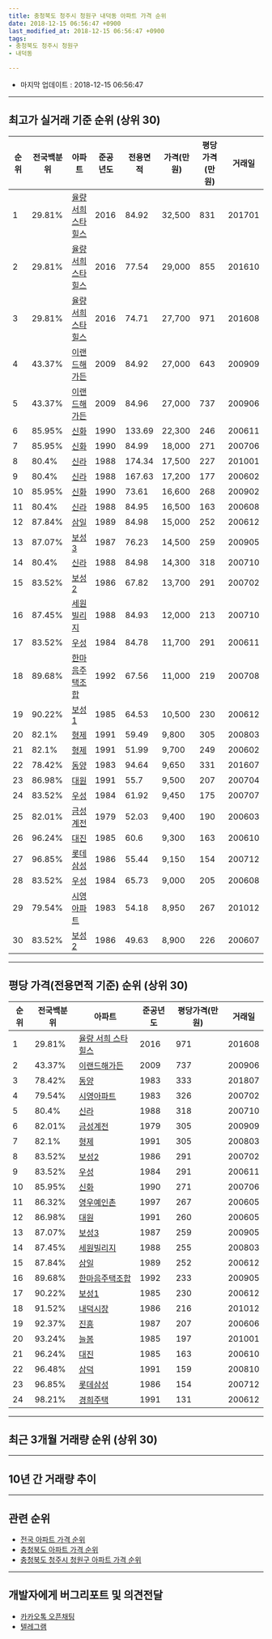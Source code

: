 ```yaml
---
title: 충청북도 청주시 청원구 내덕동 아파트 가격 순위
date: 2018-12-15 06:56:47 +0900
last_modified_at: 2018-12-15 06:56:47 +0900
tags:
- 충청북도 청주시 청원구
- 내덕동

---
```


* 마지막 업데이트 : 2018-12-15 06:56:47

---

## 최고가 실거래 기준 순위 (상위 30)


|순위|전국백분위|아파트|준공년도|전용면적|가격(만원)|평당가격(만원)|거래일|
|---|---|---|---|---|---|---|---|
|1|29.81%|[율량 서희 스타힐스](https://search.naver.com/search.naver?query=%EC%B6%A9%EC%B2%AD%EB%B6%81%EB%8F%84+%EC%B2%AD%EC%A3%BC%EC%8B%9C+%EC%B2%AD%EC%9B%90%EA%B5%AC+%EB%82%B4%EB%8D%95%EB%8F%99+%EC%9C%A8%EB%9F%89+%EC%84%9C%ED%9D%AC+%EC%8A%A4%ED%83%80%ED%9E%90%EC%8A%A4)|2016|84.92|32,500|831|201701|
|2|29.81%|[율량 서희 스타힐스](https://search.naver.com/search.naver?query=%EC%B6%A9%EC%B2%AD%EB%B6%81%EB%8F%84+%EC%B2%AD%EC%A3%BC%EC%8B%9C+%EC%B2%AD%EC%9B%90%EA%B5%AC+%EB%82%B4%EB%8D%95%EB%8F%99+%EC%9C%A8%EB%9F%89+%EC%84%9C%ED%9D%AC+%EC%8A%A4%ED%83%80%ED%9E%90%EC%8A%A4)|2016|77.54|29,000|855|201610|
|3|29.81%|[율량 서희 스타힐스](https://search.naver.com/search.naver?query=%EC%B6%A9%EC%B2%AD%EB%B6%81%EB%8F%84+%EC%B2%AD%EC%A3%BC%EC%8B%9C+%EC%B2%AD%EC%9B%90%EA%B5%AC+%EB%82%B4%EB%8D%95%EB%8F%99+%EC%9C%A8%EB%9F%89+%EC%84%9C%ED%9D%AC+%EC%8A%A4%ED%83%80%ED%9E%90%EC%8A%A4)|2016|74.71|27,700|971|201608|
|4|43.37%|[이랜드해가든](https://search.naver.com/search.naver?query=%EC%B6%A9%EC%B2%AD%EB%B6%81%EB%8F%84+%EC%B2%AD%EC%A3%BC%EC%8B%9C+%EC%B2%AD%EC%9B%90%EA%B5%AC+%EB%82%B4%EB%8D%95%EB%8F%99+%EC%9D%B4%EB%9E%9C%EB%93%9C%ED%95%B4%EA%B0%80%EB%93%A0)|2009|84.92|27,000|643|200909|
|5|43.37%|[이랜드해가든](https://search.naver.com/search.naver?query=%EC%B6%A9%EC%B2%AD%EB%B6%81%EB%8F%84+%EC%B2%AD%EC%A3%BC%EC%8B%9C+%EC%B2%AD%EC%9B%90%EA%B5%AC+%EB%82%B4%EB%8D%95%EB%8F%99+%EC%9D%B4%EB%9E%9C%EB%93%9C%ED%95%B4%EA%B0%80%EB%93%A0)|2009|84.96|27,000|737|200906|
|6|85.95%|[신화](https://search.naver.com/search.naver?query=%EC%B6%A9%EC%B2%AD%EB%B6%81%EB%8F%84+%EC%B2%AD%EC%A3%BC%EC%8B%9C+%EC%B2%AD%EC%9B%90%EA%B5%AC+%EB%82%B4%EB%8D%95%EB%8F%99+%EC%8B%A0%ED%99%94)|1990|133.69|22,300|246|200611|
|7|85.95%|[신화](https://search.naver.com/search.naver?query=%EC%B6%A9%EC%B2%AD%EB%B6%81%EB%8F%84+%EC%B2%AD%EC%A3%BC%EC%8B%9C+%EC%B2%AD%EC%9B%90%EA%B5%AC+%EB%82%B4%EB%8D%95%EB%8F%99+%EC%8B%A0%ED%99%94)|1990|84.99|18,000|271|200706|
|8|80.4%|[신라](https://search.naver.com/search.naver?query=%EC%B6%A9%EC%B2%AD%EB%B6%81%EB%8F%84+%EC%B2%AD%EC%A3%BC%EC%8B%9C+%EC%B2%AD%EC%9B%90%EA%B5%AC+%EB%82%B4%EB%8D%95%EB%8F%99+%EC%8B%A0%EB%9D%BC)|1988|174.34|17,500|227|201001|
|9|80.4%|[신라](https://search.naver.com/search.naver?query=%EC%B6%A9%EC%B2%AD%EB%B6%81%EB%8F%84+%EC%B2%AD%EC%A3%BC%EC%8B%9C+%EC%B2%AD%EC%9B%90%EA%B5%AC+%EB%82%B4%EB%8D%95%EB%8F%99+%EC%8B%A0%EB%9D%BC)|1988|167.63|17,200|177|200602|
|10|85.95%|[신화](https://search.naver.com/search.naver?query=%EC%B6%A9%EC%B2%AD%EB%B6%81%EB%8F%84+%EC%B2%AD%EC%A3%BC%EC%8B%9C+%EC%B2%AD%EC%9B%90%EA%B5%AC+%EB%82%B4%EB%8D%95%EB%8F%99+%EC%8B%A0%ED%99%94)|1990|73.61|16,600|268|200902|
|11|80.4%|[신라](https://search.naver.com/search.naver?query=%EC%B6%A9%EC%B2%AD%EB%B6%81%EB%8F%84+%EC%B2%AD%EC%A3%BC%EC%8B%9C+%EC%B2%AD%EC%9B%90%EA%B5%AC+%EB%82%B4%EB%8D%95%EB%8F%99+%EC%8B%A0%EB%9D%BC)|1988|84.95|16,500|163|200608|
|12|87.84%|[삼일](https://search.naver.com/search.naver?query=%EC%B6%A9%EC%B2%AD%EB%B6%81%EB%8F%84+%EC%B2%AD%EC%A3%BC%EC%8B%9C+%EC%B2%AD%EC%9B%90%EA%B5%AC+%EB%82%B4%EB%8D%95%EB%8F%99+%EC%82%BC%EC%9D%BC)|1989|84.98|15,000|252|200612|
|13|87.07%|[보성3](https://search.naver.com/search.naver?query=%EC%B6%A9%EC%B2%AD%EB%B6%81%EB%8F%84+%EC%B2%AD%EC%A3%BC%EC%8B%9C+%EC%B2%AD%EC%9B%90%EA%B5%AC+%EB%82%B4%EB%8D%95%EB%8F%99+%EB%B3%B4%EC%84%B13)|1987|76.23|14,500|259|200905|
|14|80.4%|[신라](https://search.naver.com/search.naver?query=%EC%B6%A9%EC%B2%AD%EB%B6%81%EB%8F%84+%EC%B2%AD%EC%A3%BC%EC%8B%9C+%EC%B2%AD%EC%9B%90%EA%B5%AC+%EB%82%B4%EB%8D%95%EB%8F%99+%EC%8B%A0%EB%9D%BC)|1988|84.98|14,300|318|200710|
|15|83.52%|[보성2](https://search.naver.com/search.naver?query=%EC%B6%A9%EC%B2%AD%EB%B6%81%EB%8F%84+%EC%B2%AD%EC%A3%BC%EC%8B%9C+%EC%B2%AD%EC%9B%90%EA%B5%AC+%EB%82%B4%EB%8D%95%EB%8F%99+%EB%B3%B4%EC%84%B12)|1986|67.82|13,700|291|200702|
|16|87.45%|[세원빌리지](https://search.naver.com/search.naver?query=%EC%B6%A9%EC%B2%AD%EB%B6%81%EB%8F%84+%EC%B2%AD%EC%A3%BC%EC%8B%9C+%EC%B2%AD%EC%9B%90%EA%B5%AC+%EB%82%B4%EB%8D%95%EB%8F%99+%EC%84%B8%EC%9B%90%EB%B9%8C%EB%A6%AC%EC%A7%80)|1988|84.93|12,000|213|200710|
|17|83.52%|[우성](https://search.naver.com/search.naver?query=%EC%B6%A9%EC%B2%AD%EB%B6%81%EB%8F%84+%EC%B2%AD%EC%A3%BC%EC%8B%9C+%EC%B2%AD%EC%9B%90%EA%B5%AC+%EB%82%B4%EB%8D%95%EB%8F%99+%EC%9A%B0%EC%84%B1)|1984|84.78|11,700|291|200611|
|18|89.68%|[한마음주택조합](https://search.naver.com/search.naver?query=%EC%B6%A9%EC%B2%AD%EB%B6%81%EB%8F%84+%EC%B2%AD%EC%A3%BC%EC%8B%9C+%EC%B2%AD%EC%9B%90%EA%B5%AC+%EB%82%B4%EB%8D%95%EB%8F%99+%ED%95%9C%EB%A7%88%EC%9D%8C%EC%A3%BC%ED%83%9D%EC%A1%B0%ED%95%A9)|1992|67.56|11,000|219|200708|
|19|90.22%|[보성1](https://search.naver.com/search.naver?query=%EC%B6%A9%EC%B2%AD%EB%B6%81%EB%8F%84+%EC%B2%AD%EC%A3%BC%EC%8B%9C+%EC%B2%AD%EC%9B%90%EA%B5%AC+%EB%82%B4%EB%8D%95%EB%8F%99+%EB%B3%B4%EC%84%B11)|1985|64.53|10,500|230|200612|
|20|82.1%|[형제](https://search.naver.com/search.naver?query=%EC%B6%A9%EC%B2%AD%EB%B6%81%EB%8F%84+%EC%B2%AD%EC%A3%BC%EC%8B%9C+%EC%B2%AD%EC%9B%90%EA%B5%AC+%EB%82%B4%EB%8D%95%EB%8F%99+%ED%98%95%EC%A0%9C)|1991|59.49|9,800|305|200803|
|21|82.1%|[형제](https://search.naver.com/search.naver?query=%EC%B6%A9%EC%B2%AD%EB%B6%81%EB%8F%84+%EC%B2%AD%EC%A3%BC%EC%8B%9C+%EC%B2%AD%EC%9B%90%EA%B5%AC+%EB%82%B4%EB%8D%95%EB%8F%99+%ED%98%95%EC%A0%9C)|1991|51.99|9,700|249|200602|
|22|78.42%|[동양](https://search.naver.com/search.naver?query=%EC%B6%A9%EC%B2%AD%EB%B6%81%EB%8F%84+%EC%B2%AD%EC%A3%BC%EC%8B%9C+%EC%B2%AD%EC%9B%90%EA%B5%AC+%EB%82%B4%EB%8D%95%EB%8F%99+%EB%8F%99%EC%96%91)|1983|94.64|9,650|331|201607|
|23|86.98%|[대원](https://search.naver.com/search.naver?query=%EC%B6%A9%EC%B2%AD%EB%B6%81%EB%8F%84+%EC%B2%AD%EC%A3%BC%EC%8B%9C+%EC%B2%AD%EC%9B%90%EA%B5%AC+%EB%82%B4%EB%8D%95%EB%8F%99+%EB%8C%80%EC%9B%90)|1991|55.7|9,500|207|200704|
|24|83.52%|[우성](https://search.naver.com/search.naver?query=%EC%B6%A9%EC%B2%AD%EB%B6%81%EB%8F%84+%EC%B2%AD%EC%A3%BC%EC%8B%9C+%EC%B2%AD%EC%9B%90%EA%B5%AC+%EB%82%B4%EB%8D%95%EB%8F%99+%EC%9A%B0%EC%84%B1)|1984|61.92|9,450|175|200707|
|25|82.01%|[금성계전](https://search.naver.com/search.naver?query=%EC%B6%A9%EC%B2%AD%EB%B6%81%EB%8F%84+%EC%B2%AD%EC%A3%BC%EC%8B%9C+%EC%B2%AD%EC%9B%90%EA%B5%AC+%EB%82%B4%EB%8D%95%EB%8F%99+%EA%B8%88%EC%84%B1%EA%B3%84%EC%A0%84)|1979|52.03|9,400|190|200603|
|26|96.24%|[대진](https://search.naver.com/search.naver?query=%EC%B6%A9%EC%B2%AD%EB%B6%81%EB%8F%84+%EC%B2%AD%EC%A3%BC%EC%8B%9C+%EC%B2%AD%EC%9B%90%EA%B5%AC+%EB%82%B4%EB%8D%95%EB%8F%99+%EB%8C%80%EC%A7%84)|1985|60.6|9,300|163|200610|
|27|96.85%|[롯데삼성](https://search.naver.com/search.naver?query=%EC%B6%A9%EC%B2%AD%EB%B6%81%EB%8F%84+%EC%B2%AD%EC%A3%BC%EC%8B%9C+%EC%B2%AD%EC%9B%90%EA%B5%AC+%EB%82%B4%EB%8D%95%EB%8F%99+%EB%A1%AF%EB%8D%B0%EC%82%BC%EC%84%B1)|1986|55.44|9,150|154|200712|
|28|83.52%|[우성](https://search.naver.com/search.naver?query=%EC%B6%A9%EC%B2%AD%EB%B6%81%EB%8F%84+%EC%B2%AD%EC%A3%BC%EC%8B%9C+%EC%B2%AD%EC%9B%90%EA%B5%AC+%EB%82%B4%EB%8D%95%EB%8F%99+%EC%9A%B0%EC%84%B1)|1984|65.73|9,000|205|200608|
|29|79.54%|[시영아파트](https://search.naver.com/search.naver?query=%EC%B6%A9%EC%B2%AD%EB%B6%81%EB%8F%84+%EC%B2%AD%EC%A3%BC%EC%8B%9C+%EC%B2%AD%EC%9B%90%EA%B5%AC+%EB%82%B4%EB%8D%95%EB%8F%99+%EC%8B%9C%EC%98%81%EC%95%84%ED%8C%8C%ED%8A%B8)|1983|54.18|8,950|267|201012|
|30|83.52%|[보성2](https://search.naver.com/search.naver?query=%EC%B6%A9%EC%B2%AD%EB%B6%81%EB%8F%84+%EC%B2%AD%EC%A3%BC%EC%8B%9C+%EC%B2%AD%EC%9B%90%EA%B5%AC+%EB%82%B4%EB%8D%95%EB%8F%99+%EB%B3%B4%EC%84%B12)|1986|49.63|8,900|226|200607|


---

## 평당 가격(전용면적 기준) 순위 (상위 30)


|순위|전국백분위|아파트|준공년도|평당가격(만원)|거래일|
|---|---|---|---|---|---|
|1|29.81%|[율량 서희 스타힐스](https://search.naver.com/search.naver?query=%EC%B6%A9%EC%B2%AD%EB%B6%81%EB%8F%84+%EC%B2%AD%EC%A3%BC%EC%8B%9C+%EC%B2%AD%EC%9B%90%EA%B5%AC+%EB%82%B4%EB%8D%95%EB%8F%99+%EC%9C%A8%EB%9F%89+%EC%84%9C%ED%9D%AC+%EC%8A%A4%ED%83%80%ED%9E%90%EC%8A%A4)|2016|971|201608|
|2|43.37%|[이랜드해가든](https://search.naver.com/search.naver?query=%EC%B6%A9%EC%B2%AD%EB%B6%81%EB%8F%84+%EC%B2%AD%EC%A3%BC%EC%8B%9C+%EC%B2%AD%EC%9B%90%EA%B5%AC+%EB%82%B4%EB%8D%95%EB%8F%99+%EC%9D%B4%EB%9E%9C%EB%93%9C%ED%95%B4%EA%B0%80%EB%93%A0)|2009|737|200906|
|3|78.42%|[동양](https://search.naver.com/search.naver?query=%EC%B6%A9%EC%B2%AD%EB%B6%81%EB%8F%84+%EC%B2%AD%EC%A3%BC%EC%8B%9C+%EC%B2%AD%EC%9B%90%EA%B5%AC+%EB%82%B4%EB%8D%95%EB%8F%99+%EB%8F%99%EC%96%91)|1983|333|201807|
|4|79.54%|[시영아파트](https://search.naver.com/search.naver?query=%EC%B6%A9%EC%B2%AD%EB%B6%81%EB%8F%84+%EC%B2%AD%EC%A3%BC%EC%8B%9C+%EC%B2%AD%EC%9B%90%EA%B5%AC+%EB%82%B4%EB%8D%95%EB%8F%99+%EC%8B%9C%EC%98%81%EC%95%84%ED%8C%8C%ED%8A%B8)|1983|326|200702|
|5|80.4%|[신라](https://search.naver.com/search.naver?query=%EC%B6%A9%EC%B2%AD%EB%B6%81%EB%8F%84+%EC%B2%AD%EC%A3%BC%EC%8B%9C+%EC%B2%AD%EC%9B%90%EA%B5%AC+%EB%82%B4%EB%8D%95%EB%8F%99+%EC%8B%A0%EB%9D%BC)|1988|318|200710|
|6|82.01%|[금성계전](https://search.naver.com/search.naver?query=%EC%B6%A9%EC%B2%AD%EB%B6%81%EB%8F%84+%EC%B2%AD%EC%A3%BC%EC%8B%9C+%EC%B2%AD%EC%9B%90%EA%B5%AC+%EB%82%B4%EB%8D%95%EB%8F%99+%EA%B8%88%EC%84%B1%EA%B3%84%EC%A0%84)|1979|305|200909|
|7|82.1%|[형제](https://search.naver.com/search.naver?query=%EC%B6%A9%EC%B2%AD%EB%B6%81%EB%8F%84+%EC%B2%AD%EC%A3%BC%EC%8B%9C+%EC%B2%AD%EC%9B%90%EA%B5%AC+%EB%82%B4%EB%8D%95%EB%8F%99+%ED%98%95%EC%A0%9C)|1991|305|200803|
|8|83.52%|[보성2](https://search.naver.com/search.naver?query=%EC%B6%A9%EC%B2%AD%EB%B6%81%EB%8F%84+%EC%B2%AD%EC%A3%BC%EC%8B%9C+%EC%B2%AD%EC%9B%90%EA%B5%AC+%EB%82%B4%EB%8D%95%EB%8F%99+%EB%B3%B4%EC%84%B12)|1986|291|200702|
|9|83.52%|[우성](https://search.naver.com/search.naver?query=%EC%B6%A9%EC%B2%AD%EB%B6%81%EB%8F%84+%EC%B2%AD%EC%A3%BC%EC%8B%9C+%EC%B2%AD%EC%9B%90%EA%B5%AC+%EB%82%B4%EB%8D%95%EB%8F%99+%EC%9A%B0%EC%84%B1)|1984|291|200611|
|10|85.95%|[신화](https://search.naver.com/search.naver?query=%EC%B6%A9%EC%B2%AD%EB%B6%81%EB%8F%84+%EC%B2%AD%EC%A3%BC%EC%8B%9C+%EC%B2%AD%EC%9B%90%EA%B5%AC+%EB%82%B4%EB%8D%95%EB%8F%99+%EC%8B%A0%ED%99%94)|1990|271|200706|
|11|86.32%|[영우예인촌](https://search.naver.com/search.naver?query=%EC%B6%A9%EC%B2%AD%EB%B6%81%EB%8F%84+%EC%B2%AD%EC%A3%BC%EC%8B%9C+%EC%B2%AD%EC%9B%90%EA%B5%AC+%EB%82%B4%EB%8D%95%EB%8F%99+%EC%98%81%EC%9A%B0%EC%98%88%EC%9D%B8%EC%B4%8C)|1997|267|200605|
|12|86.98%|[대원](https://search.naver.com/search.naver?query=%EC%B6%A9%EC%B2%AD%EB%B6%81%EB%8F%84+%EC%B2%AD%EC%A3%BC%EC%8B%9C+%EC%B2%AD%EC%9B%90%EA%B5%AC+%EB%82%B4%EB%8D%95%EB%8F%99+%EB%8C%80%EC%9B%90)|1991|260|200605|
|13|87.07%|[보성3](https://search.naver.com/search.naver?query=%EC%B6%A9%EC%B2%AD%EB%B6%81%EB%8F%84+%EC%B2%AD%EC%A3%BC%EC%8B%9C+%EC%B2%AD%EC%9B%90%EA%B5%AC+%EB%82%B4%EB%8D%95%EB%8F%99+%EB%B3%B4%EC%84%B13)|1987|259|200905|
|14|87.45%|[세원빌리지](https://search.naver.com/search.naver?query=%EC%B6%A9%EC%B2%AD%EB%B6%81%EB%8F%84+%EC%B2%AD%EC%A3%BC%EC%8B%9C+%EC%B2%AD%EC%9B%90%EA%B5%AC+%EB%82%B4%EB%8D%95%EB%8F%99+%EC%84%B8%EC%9B%90%EB%B9%8C%EB%A6%AC%EC%A7%80)|1988|255|200803|
|15|87.84%|[삼일](https://search.naver.com/search.naver?query=%EC%B6%A9%EC%B2%AD%EB%B6%81%EB%8F%84+%EC%B2%AD%EC%A3%BC%EC%8B%9C+%EC%B2%AD%EC%9B%90%EA%B5%AC+%EB%82%B4%EB%8D%95%EB%8F%99+%EC%82%BC%EC%9D%BC)|1989|252|200612|
|16|89.68%|[한마음주택조합](https://search.naver.com/search.naver?query=%EC%B6%A9%EC%B2%AD%EB%B6%81%EB%8F%84+%EC%B2%AD%EC%A3%BC%EC%8B%9C+%EC%B2%AD%EC%9B%90%EA%B5%AC+%EB%82%B4%EB%8D%95%EB%8F%99+%ED%95%9C%EB%A7%88%EC%9D%8C%EC%A3%BC%ED%83%9D%EC%A1%B0%ED%95%A9)|1992|233|200905|
|17|90.22%|[보성1](https://search.naver.com/search.naver?query=%EC%B6%A9%EC%B2%AD%EB%B6%81%EB%8F%84+%EC%B2%AD%EC%A3%BC%EC%8B%9C+%EC%B2%AD%EC%9B%90%EA%B5%AC+%EB%82%B4%EB%8D%95%EB%8F%99+%EB%B3%B4%EC%84%B11)|1985|230|200612|
|18|91.52%|[내덕시장](https://search.naver.com/search.naver?query=%EC%B6%A9%EC%B2%AD%EB%B6%81%EB%8F%84+%EC%B2%AD%EC%A3%BC%EC%8B%9C+%EC%B2%AD%EC%9B%90%EA%B5%AC+%EB%82%B4%EB%8D%95%EB%8F%99+%EB%82%B4%EB%8D%95%EC%8B%9C%EC%9E%A5)|1986|216|201012|
|19|92.37%|[진흥](https://search.naver.com/search.naver?query=%EC%B6%A9%EC%B2%AD%EB%B6%81%EB%8F%84+%EC%B2%AD%EC%A3%BC%EC%8B%9C+%EC%B2%AD%EC%9B%90%EA%B5%AC+%EB%82%B4%EB%8D%95%EB%8F%99+%EC%A7%84%ED%9D%A5)|1987|207|200606|
|20|93.24%|[늘봄](https://search.naver.com/search.naver?query=%EC%B6%A9%EC%B2%AD%EB%B6%81%EB%8F%84+%EC%B2%AD%EC%A3%BC%EC%8B%9C+%EC%B2%AD%EC%9B%90%EA%B5%AC+%EB%82%B4%EB%8D%95%EB%8F%99+%EB%8A%98%EB%B4%84)|1985|197|201001|
|21|96.24%|[대진](https://search.naver.com/search.naver?query=%EC%B6%A9%EC%B2%AD%EB%B6%81%EB%8F%84+%EC%B2%AD%EC%A3%BC%EC%8B%9C+%EC%B2%AD%EC%9B%90%EA%B5%AC+%EB%82%B4%EB%8D%95%EB%8F%99+%EB%8C%80%EC%A7%84)|1985|163|200610|
|22|96.48%|[삼덕](https://search.naver.com/search.naver?query=%EC%B6%A9%EC%B2%AD%EB%B6%81%EB%8F%84+%EC%B2%AD%EC%A3%BC%EC%8B%9C+%EC%B2%AD%EC%9B%90%EA%B5%AC+%EB%82%B4%EB%8D%95%EB%8F%99+%EC%82%BC%EB%8D%95)|1991|159|200810|
|23|96.85%|[롯데삼성](https://search.naver.com/search.naver?query=%EC%B6%A9%EC%B2%AD%EB%B6%81%EB%8F%84+%EC%B2%AD%EC%A3%BC%EC%8B%9C+%EC%B2%AD%EC%9B%90%EA%B5%AC+%EB%82%B4%EB%8D%95%EB%8F%99+%EB%A1%AF%EB%8D%B0%EC%82%BC%EC%84%B1)|1986|154|200712|
|24|98.21%|[경희주택](https://search.naver.com/search.naver?query=%EC%B6%A9%EC%B2%AD%EB%B6%81%EB%8F%84+%EC%B2%AD%EC%A3%BC%EC%8B%9C+%EC%B2%AD%EC%9B%90%EA%B5%AC+%EB%82%B4%EB%8D%95%EB%8F%99+%EA%B2%BD%ED%9D%AC%EC%A3%BC%ED%83%9D)|1991|131|200612|


---

## 최근 3개월 거래량 순위 (상위 30)


<div style="width:100%;">
    <canvas id="deal_count_ranking" height="250"></canvas>
</div>


<script>
new Chart(document.getElementById("deal_count_ranking"), {
    type: 'horizontalBar',
    data: {
        labels: ['율량 서희 스타힐스', '보성2', '시영아파트', '내덕시장', '신화', '우성', '경희주택', '보성1', '한마음주택조합', '대진'],
        datasets: [{
            label: '실거래 수',
            data: [10, 2, 2, 2, 1, 1, 1, 1, 1, 1],
            borderColor: "rgba(255, 0, 128, 1)",
            backgroundColor: "rgba(255, 0, 128, 0.5)",
            fill: false,
        }]
    },
    options: {
        responsive: true,
        title: {
            display: true,
            text: '최근 3개월 거래량 순위'
        },
        tooltips: {
            mode: 'index',
            intersect: false,
            callbacks: {
                title: function(tooltipItems, data) {
                    return "실거래 수:";
                },
                label: function(tooltipItem, data) {
                    return data.labels[tooltipItem.index] + ": " + tooltipItem.xLabel;
                }
            }
        },
        hover: {
            mode: 'nearest',
            intersect: true
        },
        scales: {
            xAxes: [{
                display: true,
                scaleLabel: {
                    display: true,
                    labelString: '실거래 수'
                },
                ticks: {
                    suggestedMin: 0,
                }
            }],
            yAxes: [{
                display: true,
                ticks: {
                    autoSkip: false,
                    callback: function(value, index, values) {
                        if (value.length > 15)
                            return value.substr(0, 13) + "...";
                        else
                            return value;
                    }
                },
                scaleLabel: {
                    display: false,
                }
            }]
        }
    }
});

</script>


---

## 10년 간 거래량 추이


<div style="width:100%;">
    <canvas id="deal_progress" height="250"></canvas>
</div>

<script>
new Chart(document.getElementById("deal_progress"), {
    type: 'line',
    data: {
        labels: ['200812','200901','200902','200903','200904','200905','200906','200907','200908','200909','200910','200911','200912','201001','201002','201003','201004','201005','201006','201007','201008','201009','201010','201011','201012','201101','201102','201103','201104','201105','201106','201107','201108','201109','201110','201111','201112','201201','201202','201203','201204','201205','201206','201207','201208','201209','201210','201211','201212','201301','201302','201303','201304','201305','201306','201307','201308','201309','201310','201311','201312','201401','201402','201403','201404','201405','201406','201407','201408','201409','201410','201411','201412','201501','201502','201503','201504','201505','201506','201507','201508','201509','201510','201511','201512','201601','201602','201603','201604','201605','201606','201607','201608','201609','201610','201611','201612','201701','201702','201703','201704','201705','201706','201707','201708','201709','201710','201711','201712','201801','201802','201803','201804','201805','201806','201807','201808','201809','201810','201811','201812'],
        datasets: [{
            label: '실거래 수',
            pointRadius: 1,
            data: [7, 6, 16, 13, 10, 14, 24, 10, 16, 22, 12, 14, 16, 14, 11, 17, 12, 12, 10, 7, 11, 11, 10, 15, 12, 13, 24, 19, 29, 20, 23, 14, 18, 25, 13, 22, 24, 27, 28, 23, 23, 14, 12, 22, 7, 8, 10, 11, 8, 11, 13, 12, 18, 18, 35, 18, 18, 19, 18, 13, 12, 21, 19, 23, 22, 13, 14, 16, 18, 13, 28, 12, 12, 13, 18, 18, 18, 7, 9, 14, 20, 11, 20, 13, 3, 11, 10, 9, 13, 15, 14, 5, 8, 12, 12, 9, 10, 10, 5, 21, 11, 17, 8, 5, 8, 3, 9, 7, 12, 6, 4, 7, 9, 8, 12, 18, 12, 17, 11, 7, 4],
            borderColor: "rgba(255, 201, 14, 1)",
            backgroundColor: "rgba(255, 201, 14, 0.5)",
            fill: true,
        }]
    },
    options: {
        responsive: true,
        title: {
            display: true,
            text: '10년간 거래량 추이'
        },
        tooltips: {
            mode: 'index',
            intersect: false,
        },
        hover: {
            mode: 'nearest',
            intersect: true
        },
        scales: {
            xAxes: [{
                display: true,
                scaleLabel: {
                    display: true,
                    labelString: '년/월'
                }
            }],
            yAxes: [{
                display: true,
                ticks: {
                    suggestedMin: 0,
                },
                scaleLabel: {
                    display: true,
                    labelString: '실거래 수'
                }
            }]
        }
    }
});

</script>


---

## 관련 순위

- [전국 아파트 가격 순위](https://inasie.github.io/apt-ranking/전국)
- [충청북도 아파트 가격 순위](https://inasie.github.io/apt-ranking/충청북도)
- [충청북도 청주시 청원구 아파트 가격 순위](https://inasie.github.io/apt-ranking/충청북도-청주시-청원구)


---

## 개발자에게 버그리포트 및 의견전달

- [카카오톡 오픈채팅](https://open.kakao.com/o/gLJUAP4)
- [텔레그램](https://t.me/inasie)

